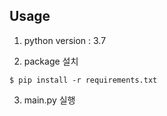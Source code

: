 ## Usage

1. python version : 3.7

2. package 설치

```shell
$ pip install -r requirements.txt
```

3. main.py 실행
